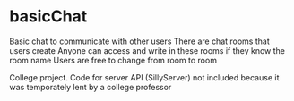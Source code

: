 # basicChat
Basic chat to communicate with other users
There are chat rooms that users create
Anyone can access and write in these rooms if they know the room name
Users are free to change from room to room

College project. Code for server API (SillyServer) not included because it was temporately lent by a college professor 
